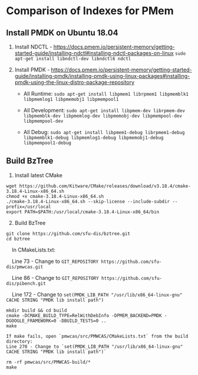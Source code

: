 # Comparison of Indexes for PMem

## Install PMDK on Ubuntu 18.04
1. Install NDCTL - https://docs.pmem.io/persistent-memory/getting-started-guide/installing-ndctl#installing-ndctl-packages-on-linux
    `sudo apt-get install libndctl-dev libndctl6 ndctl`

2. Install PMDK - https://docs.pmem.io/persistent-memory/getting-started-guide/installing-pmdk/installing-pmdk-using-linux-packages#installing-pmdk-using-the-linux-distro-package-repository

    * All Runtime: 
`sudo apt-get install libpmem1 librpmem1 libpmemblk1 libpmemlog1 libpmemobj1 libpmempool1`

    * All Development: 
`sudo apt-get install libpmem-dev librpmem-dev libpmemblk-dev libpmemlog-dev libpmemobj-dev libpmempool-dev libpmempool-dev`

    * All Debug:
`sudo apt-get install libpmem1-debug librpmem1-debug libpmemblk1-debug libpmemlog1-debug libpmemobj1-debug libpmempool1-debug`

## Build BzTree
1. Install latest CMake
```
wget https://github.com/Kitware/CMake/releases/download/v3.18.4/cmake-3.18.4-Linux-x86_64.sh
chmod +x cmake-3.18.4-Linux-x86_64.sh
./cmake-3.18.4-Linux-x86_64.sh --skip-license --include-subdir --prefix=/usr/local
export PATH=$PATH:/usr/local/cmake-3.18.4-Linux-x86_64/bin
```
2. Build BzTree
```
git clone https://github.com/sfu-dis/bztree.git
cd bztree
```
&nbsp;&nbsp;&nbsp;&nbsp;In CMakeLists.txt:

&nbsp;&nbsp;&nbsp;&nbsp;Line 73 - Change to `GIT_REPOSITORY https://github.com/sfu-dis/pmwcas.git`

&nbsp;&nbsp;&nbsp;&nbsp;Line 86 - Change to `GIT_REPOSITORY https://github.com/sfu-dis/pibench.git`

&nbsp;&nbsp;&nbsp;&nbsp;Line 172 - Change to `set(PMDK_LIB_PATH "/usr/lib/x86_64-linux-gnu" CACHE STRING "PMDK lib install path")`
```
mkdir build && cd build
cmake -DCMAKE_BUILD_TYPE=RelWithDebInfo -DPMEM_BACKEND=PMDK -DGOOGLE_FRAMEWORK=0 -DBUILD_TESTS=0 ..
make
```
    If make fails, open `pmwcas/src/PMWCAS/CMakeLists.txt` from the build directory:
    Line 270 - Change to `set(PMDK_LIB_PATH "/usr/lib/x86_64-linux-gnu" CACHE STRING "PMDK lib install path")`
```
rm -rf pmwcas/src/PMWCAS-build/*
make
```
